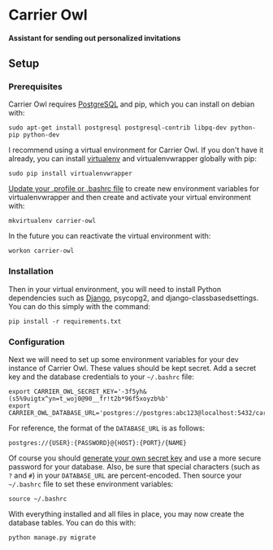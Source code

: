 # Carrier Owl
#### Assistant for sending out personalized invitations

## Setup

### Prerequisites

Carrier Owl requires [PostgreSQL](http://www.postgresql.org/) and pip, which you can install on debian with:

    sudo apt-get install postgresql postgresql-contrib libpq-dev python-pip python-dev

I recommend using a virtual environment for Carrier Owl. If you don't have it already, you can install [virtualenv](http://virtualenv.readthedocs.org/en/latest/virtualenv.html) and virtualenvwrapper globally with pip:

    sudo pip install virtualenvwrapper

[Update your .profile or .bashrc file](http://virtualenvwrapper.readthedocs.org/en/latest/install.html#shell-startup-file) to create new environment variables for virtualenvwrapper and then create and activate your virtual environment with:

    mkvirtualenv carrier-owl

In the future you can reactivate the virtual environment with:

    workon carrier-owl

### Installation

Then in your virtual environment, you will need to install Python dependencies such as [Django](https://www.djangoproject.com/), psycopg2, and django-classbasedsettings. You can do this simply with the command:

    pip install -r requirements.txt

### Configuration

Next we will need to set up some environment variables for your dev instance of Carrier Owl. These values should be kept secret. Add a secret key and the database credentials to your `~/.bashrc` file:

    export CARRIER_OWL_SECRET_KEY='-3f5yh&(s5%9uigtx^yn=t_woj0@90__fr!t2b*96f5xoyzb%b'
    export CARRIER_OWL_DATABASE_URL='postgres://postgres:abc123@localhost:5432/carrier_owl'

For reference, the format of the `DATABASE_URL` is as follows:

    postgres://{USER}:{PASSWORD}@{HOST}:{PORT}/{NAME}

Of course you should [generate your own secret key](http://stackoverflow.com/a/16630719) and use a more secure password for your database. Also, be sure that special characters (such as `?` and `#`) in your `DATABASE_URL` are percent-encoded. Then source your `~/.bashrc` file to set these environment variables:

    source ~/.bashrc

With everything installed and all files in place, you may now create the database tables. You can do this with:

    python manage.py migrate
